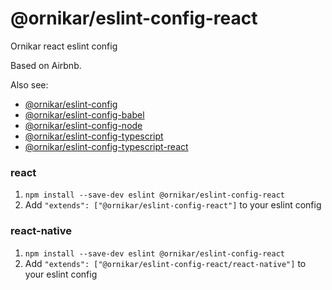 # @ornikar/eslint-config-react

Ornikar react eslint config

Based on Airbnb.

Also see:

- [@ornikar/eslint-config](https://github.com/ornikar/eslint-configs/tree/master/%40ornikar/eslint-config)
- [@ornikar/eslint-config-babel](https://github.com/ornikar/eslint-configs/tree/master/%40ornikar/eslint-config-babel)
- [@ornikar/eslint-config-node](https://github.com/ornikar/eslint-configs/tree/master/%40ornikar/eslint-config-node)
- [@ornikar/eslint-config-typescript](https://github.com/ornikar/eslint-configs/tree/master/%40ornikar/eslint-config-typescript)
- [@ornikar/eslint-config-typescript-react](https://github.com/ornikar/eslint-configs/tree/master/%40ornikar/eslint-config-typescript-react)

### react

1. `npm install --save-dev eslint @ornikar/eslint-config-react`
2. Add `"extends": ["@ornikar/eslint-config-react"]` to your eslint config

### react-native

1. `npm install --save-dev eslint @ornikar/eslint-config-react`
2. Add `"extends": ["@ornikar/eslint-config-react/react-native"]` to your eslint config
